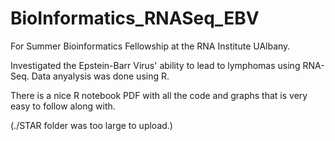 # BioInformatics_RNASeq_EBV

For Summer Bioinformatics Fellowship at the RNA Institute UAlbany.

Investigated the Epstein-Barr Virus' ability to lead to lymphomas using RNA-Seq. Data anyalysis was done using R.

There is a nice R notebook PDF with all the code and graphs that is very easy to follow along with.

(./STAR folder was too large to upload.)


